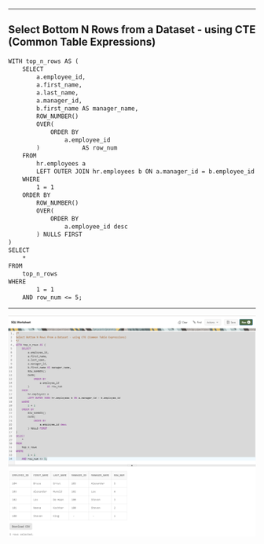 --------------------------------------------------------------------------------
Select Bottom N Rows from a Dataset - using CTE (Common Table Expressions)
--------------------------------------------------------------------------------
    WITH top_n_rows AS (
        SELECT
            a.employee_id,
            a.first_name,
            a.last_name,
            a.manager_id,
            b.first_name AS manager_name,
            ROW_NUMBER()
            OVER(
                ORDER BY
                    a.employee_id
            )            AS row_num
        FROM
            hr.employees a
            LEFT OUTER JOIN hr.employees b ON a.manager_id = b.employee_id
        WHERE
            1 = 1
        ORDER BY
            ROW_NUMBER()
            OVER(
                ORDER BY
                    a.employee_id desc
            ) NULLS FIRST
    )
    SELECT
        *
    FROM
        top_n_rows
    WHERE
            1 = 1
        AND row_num <= 5;

--------------------------------------------------------------------------------

![!](../../../Assets/Oracle/Scenario-Select-Bottom-N-Rows-From-Data-Set.PNG)